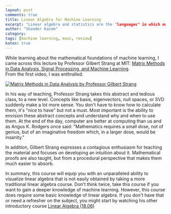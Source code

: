 ```yaml
---
layout: post
comments: true
title: Linear Algebra for Machine Learning
excerpt: "Linear algebra and statistics are the "languages" in which machine learning is formulated. Learning these topics not only contributes to a deeper understanding of the underlying algorithms but also enables you to develop new algorithms."
author: "Skander Kacem"
category: 
tags: [machine learning, mooc, review]
katex: true
---
```


While learning about the mathematical foundations of machine learning, I came across this lecture by Professor Gilbert Strang at MIT: [Matrix Methods in Data Analysis, Signal Processing, and Machine Learning](https://ocw.mit.edu/courses/mathematics/18-065-matrix-methods-in-data-analysis-signal-processing-and-machine-learning-spring-2018/).  
From the first video, I was enthralled. 

[![Matrix Methods in Data Analysis by Professor Gilbert Strang](https://img.youtube.com/vi/YiqIkSHSmyc/hqdefault.jpg)](https://www.youtube.com/watch?v=YiqIkSHSmyc)

In his way of teaching, Professor Strang takes this abstract and tedious class, to a new level. Concepts like basis, eigenvectors, null spaces, or SVD suddenly make a lot more sense. You don't have to know how to calculate them, it's "nice to have" but not a must. Most important is the ability to envision these abstract concepts and understand why and when to use them.
At the end of the day, computer are better at computing than us and as Angus K. Rodgers once said:
"Mathematics requires a small dose, not of genius, but of an imaginative freedom which, in a larger dose, would be insanity."

In addition, Gilbert Strang expresses a contagious enthusiasm for teaching the material and focuses on developing an intuition about it. Mathematical proofs are also taught, but from a procedural perspective that makes them much easier to absorb.

In summary, this course will equip you with an unparalleled ability to visualize linear algebra that is not easily obtained by taking a more traditional linear algebra course. Don't think twice, take this course if you want to gain a deeper knowledge of machine learning. However, this course does require some basic knowledge of linear algebra. If you don't have that or need a refresher on the subject, you might start by watching his other introductory course [Linear Algebra (18.06)](https://ocw.mit.edu/courses/mathematics/18-06-linear-algebra-spring-2010/video-lectures/)

